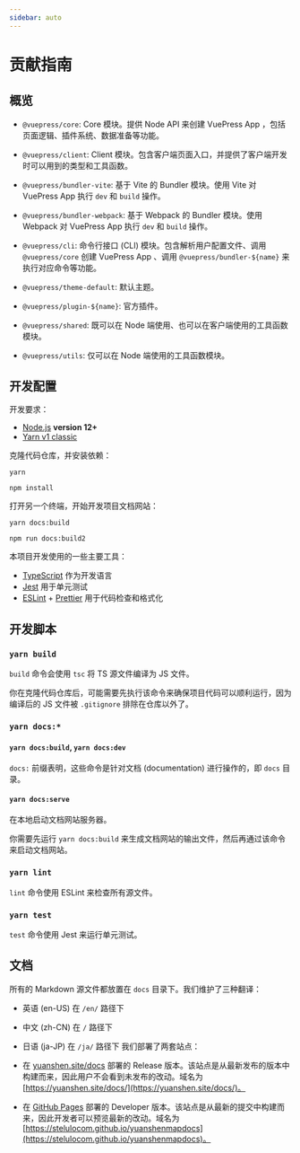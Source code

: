 ```yaml
---
sidebar: auto
---
```


# 贡献指南

## 概览

- `@vuepress/core`: Core 模块。提供 Node API 来创建 VuePress App ，包括页面逻辑、插件系统、数据准备等功能。

- `@vuepress/client`: Client 模块。包含客户端页面入口，并提供了客户端开发时可以用到的类型和工具函数。

- `@vuepress/bundler-vite`: 基于 Vite 的 Bundler 模块。使用 Vite 对 VuePress App 执行 `dev` 和 `build` 操作。

- `@vuepress/bundler-webpack`: 基于 Webpack 的 Bundler 模块。使用 Webpack 对 VuePress App 执行 `dev` 和 `build` 操作。

- `@vuepress/cli`: 命令行接口 (CLI) 模块。包含解析用户配置文件、调用 `@vuepress/core` 创建 VuePress App 、调用 `@vuepress/bundler-${name}` 来执行对应命令等功能。

- `@vuepress/theme-default`: 默认主题。

- `@vuepress/plugin-${name}`: 官方插件。

- `@vuepress/shared`: 既可以在 Node 端使用、也可以在客户端使用的工具函数模块。

- `@vuepress/utils`: 仅可以在 Node 端使用的工具函数模块。

## 开发配置

开发要求：

- [Node.js](http://nodejs.org) **version 12+**
- [Yarn v1 classic](https://classic.yarnpkg.com/zh-Hans/docs/install)

克隆代码仓库，并安装依赖：

<CodeGroup>
  <CodeGroupItem title="yarn">

```bash:no-line-numbers
yarn
```

  </CodeGroupItem>

  <CodeGroupItem title="npm" active>

```bash:no-line-numbers
npm install
```

  </CodeGroupItem>
</CodeGroup>

打开另一个终端，开始开发项目文档网站：

<CodeGroup>
  <CodeGroupItem title="yarn">

```bash:no-line-numbers
yarn docs:build
```

  </CodeGroupItem>

  <CodeGroupItem title="npm" active>

```bash:no-line-numbers
npm run docs:build2
```

  </CodeGroupItem>
</CodeGroup>


本项目开发使用的一些主要工具：

- [TypeScript](https://www.typescriptlang.org/) 作为开发语言
- [Jest](https://jestjs.io/) 用于单元测试
- [ESLint](https://eslint.org/) + [Prettier](https://prettier.io/) 用于代码检查和格式化

## 开发脚本

### `yarn build`

`build` 命令会使用 `tsc` 将 TS 源文件编译为 JS 文件。

你在克隆代码仓库后，可能需要先执行该命令来确保项目代码可以顺利运行，因为编译后的 JS 文件被 `.gitignore` 排除在仓库以外了。

### `yarn docs:*`

#### `yarn docs:build`, `yarn docs:dev`

`docs:` 前缀表明，这些命令是针对文档 (documentation) 进行操作的，即 `docs` 目录。

#### `yarn docs:serve`

在本地启动文档网站服务器。

你需要先运行 `yarn docs:build` 来生成文档网站的输出文件，然后再通过该命令来启动文档网站。

### `yarn lint`

`lint` 命令使用 ESLint 来检查所有源文件。

### `yarn test`

`test` 命令使用 Jest 来运行单元测试。

## 文档

所有的 Markdown 源文件都放置在 `docs` 目录下。我们维护了三种翻译：

- 英语 (en-US) 在 `/en/` 路径下
- 中文 (zh-CN) 在 `/` 路径下
- 日语 (ja-JP) 在 `/ja/` 路径下
我们部署了两套站点：

- 在 [yuanshen.site/docs](https://yuanshen.site/docs/) 部署的 Release 版本。该站点是从最新发布的版本中构建而来，因此用户不会看到未发布的改动。域名为 [https://yuanshen.site/docs/](https://yuanshen.site/docs/)。
- 在 [GitHub Pages](https://pages.github.com) 部署的 Developer 版本。该站点是从最新的提交中构建而来，因此开发者可以预览最新的改动。域名为 [https://stelulocom.github.io/yuanshenmapdocs](https://stelulocom.github.io/yuanshenmapdocs)。
